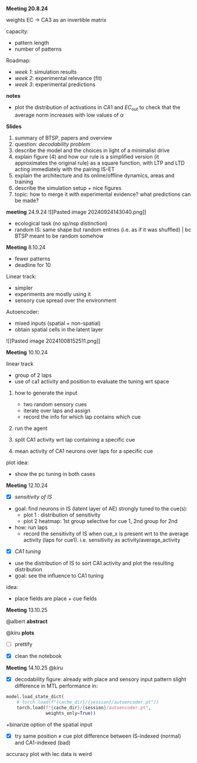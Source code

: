 
**Meeting 20.8.24**

weights EC $\to$ CA3 as an invertible matrix

capacity:
- pattern length 
- number of patterns

Roadmap:
- *week 1*: simulation results
- *week 2*: experimental relevance (fit)
- *week 3*: experimental predictions

**notes**
- plot the distribution of activations in $CA1$ and $EC_{out}$ to check that the average norm increases with low values of $\alpha$


**Slides**
1. summary of BTSP, papers and overview
2. question: *decodability problem*
3. describe the model and the choices in light of a minimalist drive
4. explain figure (4) and how our rule is a simplified version (it approximates the original rule) as a square function, with LTP and LTD acting immediately with the pairing IS-ET
5. explain the architecture and its online/offline dynamics, areas and training
6. describe the simulation setup + nice figures
7. topic: how to merge it with experimental evidence? what predictions can be made?



**meeting** 24.9.24
![[Pasted image 20240924143040.png]]
- ecological task (no sp/nsp distinction)
- random IS: same shape but random entries (i.e. as if it was shuffled) | bc BTSP meant to be random somehow



**Meeting** 8.10.24

- fewer patterns
- deadline for 10

Linear track:
- simpler
- experiments are mostly using it
- sensory cue spread over the environment

Autoencoder:
- mixed inputs (spatial + non-spatial)
- obtain spatial cells in the latent layer


![[Pasted image 20241008152511.png]]


**Meeting** 10.10.24

linear track
- group of 2 laps
- use of ca1 activity and position to evaluate the tuning wrt space

1. how to generate the input
	- two random sensory cues
	- iterate over laps and assign
	- record the info for which lap contains which cue

2. run the agent
3. split CA1 activity wrt lap containing a specific cue
4. mean activity of CA1 neurons over laps for a specific cue

plot idea:
- show the pc tuning in both cases

**Meeting** 12.10.24

- [x] *sensitivity of IS*
- goal: find neurons in IS (latent layer of AE) strongly tuned to the cue(s):
	- plot 1 : distribution of sensitivity
	- plot 2 heatmap: 1st group selective for cue 1, 2nd group for 2nd
- how: run laps
	- record the sensitivity of IS when cue_x is present wrt to the average activity (laps for cue1). i.e. sensitivity as activity/average_activity

- [x] *CA1 tuning*
- use the distribution of IS to sort CA1 activity and plot the resulting distribution
- goal: see the influence to CA1 tuning

idea:
- place fields are place + cue fields


**Meeting** 13.10.25

@albert
**abstract**

@kiru
**plots**
- [ ] prettify
- [x] clean the notebook


**Meeting** 14.10.25
@kiru
- [x] decodability figure: already with place and sensory input pattern
slight difference in MTL performance in:
```python
model.load_state_dict(
	# torch.load(f"{cache_dir}/{session}/autoencoder.pt"))
	torch.load(f"{cache_dir}/{session}/autoencoder.pt",
			   weights_only=True))
```
+binarize option of the spatial input

- [x] try same position $\neq$ cue
plot difference between IS-indexed (normal) and CA1-indexed (bad)


accuracy plot with lec data is weird
